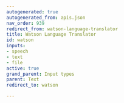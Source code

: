```yaml
---
autogenerated: true
autogenerated_from: apis.json
nav_order: 939
redirect_from: watson-language-translator
title: Watson Language Translator
id: watson
inputs:
- speech
- text
- file
active: true
grand_parent: Input types
parent: Text
redirect_to: watson

---
```


